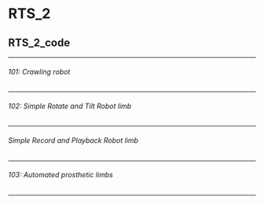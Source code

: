 # RTS_2

## RTS_2_code
-----------------------------------------------------------------------------
###### 101: Crawling robot 
-----------------------------------------------------------------------------
###### 102: Simple Rotate and Tilt Robot limb 
-----------------------------------------------------------------------------
###### Simple Record and Playback Robot limb 
-----------------------------------------------------------------------------
###### 103: Automated prosthetic limbs 
-----------------------------------------------------------------------------

